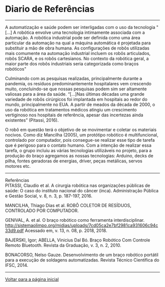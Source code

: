 # Diario de Referências

---

A automatização e saúde podem ser interligadas com o uso da tecnologia
"[...] A robótica envolve uma tecnologia intimamente associada com
a automação. A robótica industrial pode ser definida como uma
área particular da automação na qual a máquina automática é
projetada para substituir a mão de obra humana. As configurações de robôs utilizadas mais comumente na automação industrial incluem os robôs articulados, robôs SCARA, e os robôs cartesianos. No contexto da robótica geral, a maior parte dos robôs industriais seria categorizada como
braços robóticos"

Culminando com as pesquisas realizadas, principalmente durante a pandemia, os resíduos predominantemente hospitalares vem crescendo muito, concluindo-se que nossas pesquisas podem sim ser altamente valiosas para a área da saúde. “[...]Nas últimas décadas uma grande variedade de robôs cirúrgicos foi implantada em hospitais ao redor do mundo, principalmente no EUA. A partir de meados da década de 2000, o uso da robótica em tratamentos médicos atingiu um crescimento vertiginoso nos hospitais de referência, apesar das incertezas ainda existentes” (Pitassi, 2016).

O robô em questão terá o objetivo de se movimentar e coletar os materiais nocivos.
Como diz Mancilha (2005), um protótipo robótico é multifuncional, controlado por computador, pois consegue-se realizar esse tipo de tarefa que é perigoso para o contato humano.
Com a intenção de realizar essa tarefa, o grupo incluiu as várias tecnologias utilizáveis no projeto, para a produção do braço agregamos as nossas tecnologias:
 Arduino, decks de pilha, fontes geradoras de energias, driver, peças metálicas, servos motores etc.
 
 ---
 
Referências  
PITASSI, Claudio et al. A cirurgia robótica nas organizações públicas de saúde: O caso do instituto nacional do câncer (inca). Administração Pública e Gestão Social, v. 8, n. 3, p. 187-197, 2016.


MANCILHA, Thiago Dias et al. ROBÔ COLETOR DE RESÍDUOS, CONTROLADO POR COMPUTADOR.


GENIVAL, A. et al. O braço robótico como ferramenta interdisciplinar. http://sistemaolimpo.org/midias/uploads/7cd05ca2e7bf2981ca931606c94c33d9.pdf Acessado em, v. 13, n. 08, p. 2018, 2018.

BAJERSKI, Igor; ABELLA, Vinicius Dal Bó. Braço Robótico Com Controle Remoto Bluetooth. Revista da Graduação, v. 3, n. 2, 2010.

BONACORSO, Nelso Gauze. Desenvolvimento de um braço robótico portátil para a execução de soldagens automatizadas. Revista Técnico Científica do IFSC, 2014.

---

[Voltar para a página inicial](/readme.md)

